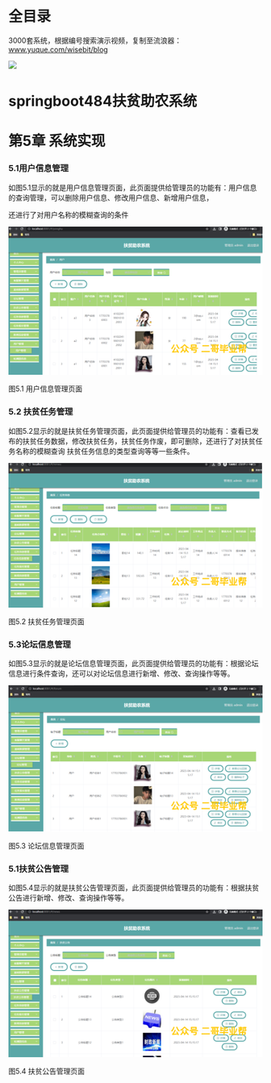 # 全目录

3000套系统，根据编号搜索演示视频，复制至流浪器：www.yuque.com/wisebit/blog


![](https://bitwise.oss-cn-heyuan.aliyuncs.com/2024/11/06/qq_wechat.png)
# springboot484扶贫助农系统
# 第5章 系统实现
### 5.1用户信息管理
如图5.1显示的就是用户信息管理页面，此页面提供给管理员的功能有：用户信息的查询管理，可以删除用户信息、修改用户信息、新增用户信息，

还进行了对用户名称的模糊查询的条件

![](/md/blog.014.png)

图5.1 用户信息管理页面
### 5.2 扶贫任务管理
如图5.2显示的就是扶贫任务管理页面，此页面提供给管理员的功能有：查看已发布的扶贫任务数据，修改扶贫任务，扶贫任务作废，即可删除，还进行了对扶贫任务名称的模糊查询 扶贫任务信息的类型查询等等一些条件。

![](/md/blog.015.png)


图5.2 扶贫任务管理页面
### 5.3论坛信息管理
如图5.3显示的就是论坛信息管理页面，此页面提供给管理员的功能有：根据论坛信息进行条件查询，还可以对论坛信息进行新增、修改、查询操作等等。

![](/md/blog.016.png)


图5.3 论坛信息管理页面
### 5.1扶贫公告管理
如图5.4显示的就是扶贫公告管理页面，此页面提供给管理员的功能有：根据扶贫公告进行新增、修改、查询操作等等。

![](/md/blog.017.png)

图5.4 扶贫公告管理页面

